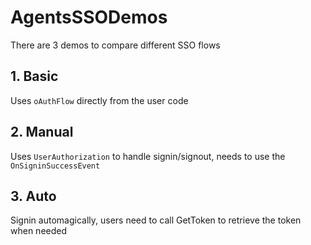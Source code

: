 # AgentsSSODemos

There are 3 demos to compare different SSO flows

## 1. Basic

Uses `oAuthFlow` directly from the user code

## 2. Manual

Uses `UserAuthorization` to handle signin/signout, needs to use the `OnSigninSuccessEvent`

## 3. Auto

Signin automagically, users need to call GetToken to retrieve the token when needed
